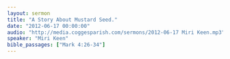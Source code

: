 ```yaml
---
layout: sermon
title: "A Story About Mustard Seed."
date: "2012-06-17 00:00:00"
audio: "http://media.coggesparish.com/sermons/2012-06-17 Miri Keen.mp3"
speaker: "Miri Keen"
bible_passages: ["Mark 4:26-34"]
---
```

